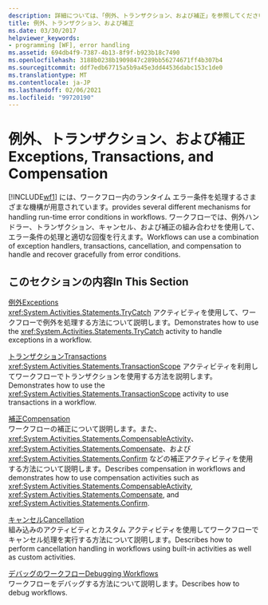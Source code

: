 ```yaml
---
description: 詳細については、「例外、トランザクション、および補正」を参照してください。
title: 例外、トランザクション、および補正
ms.date: 03/30/2017
helpviewer_keywords:
- programming [WF], error handling
ms.assetid: 694db4f9-7387-4b13-8f9f-b923b18c7490
ms.openlocfilehash: 3188b0238b1909847c289bb56274671ff4b307b4
ms.sourcegitcommit: ddf7edb67715a5b9a45e3dd44536dabc153c1de0
ms.translationtype: MT
ms.contentlocale: ja-JP
ms.lasthandoff: 02/06/2021
ms.locfileid: "99720190"
---
```

# <a name="exceptions-transactions-and-compensation"></a><span data-ttu-id="091b6-103">例外、トランザクション、および補正</span><span class="sxs-lookup"><span data-stu-id="091b6-103">Exceptions, Transactions, and Compensation</span></span>

[!INCLUDE[wf1](../../../includes/wf1-md.md)] <span data-ttu-id="091b6-104">には、ワークフロー内のランタイム エラー条件を処理するさまざまな機構が用意されています。</span><span class="sxs-lookup"><span data-stu-id="091b6-104">provides several different mechanisms for handling run-time error conditions in workflows.</span></span> <span data-ttu-id="091b6-105">ワークフローでは、例外ハンドラー、トランザクション、キャンセル、および補正の組み合わせを使用して、エラー条件の処理と適切な回復を行えます。</span><span class="sxs-lookup"><span data-stu-id="091b6-105">Workflows can use a combination of exception handlers, transactions, cancellation, and compensation to handle and recover gracefully from error conditions.</span></span>  
  
## <a name="in-this-section"></a><span data-ttu-id="091b6-106">このセクションの内容</span><span class="sxs-lookup"><span data-stu-id="091b6-106">In This Section</span></span>  

 [<span data-ttu-id="091b6-107">例外</span><span class="sxs-lookup"><span data-stu-id="091b6-107">Exceptions</span></span>](exceptions.md)  
 <span data-ttu-id="091b6-108"><xref:System.Activities.Statements.TryCatch> アクティビティを使用して、ワークフローで例外を処理する方法について説明します。</span><span class="sxs-lookup"><span data-stu-id="091b6-108">Demonstrates how to use the <xref:System.Activities.Statements.TryCatch> activity to handle exceptions in a workflow.</span></span>  
  
 [<span data-ttu-id="091b6-109">トランザクション</span><span class="sxs-lookup"><span data-stu-id="091b6-109">Transactions</span></span>](workflow-transactions.md)  
 <span data-ttu-id="091b6-110"><xref:System.Activities.Statements.TransactionScope> アクティビティを利用してワークフローでトランザクションを使用する方法を説明します。</span><span class="sxs-lookup"><span data-stu-id="091b6-110">Demonstrates how to use the <xref:System.Activities.Statements.TransactionScope> activity to use transactions in a workflow.</span></span>  
  
 [<span data-ttu-id="091b6-111">補正</span><span class="sxs-lookup"><span data-stu-id="091b6-111">Compensation</span></span>](compensation.md)  
 <span data-ttu-id="091b6-112">ワークフローの補正について説明します。また、<xref:System.Activities.Statements.CompensableActivity>、<xref:System.Activities.Statements.Compensate>、および <xref:System.Activities.Statements.Confirm> などの補正アクティビティを使用する方法について説明します。</span><span class="sxs-lookup"><span data-stu-id="091b6-112">Describes compensation in workflows and demonstrates how to use compensation activities such as <xref:System.Activities.Statements.CompensableActivity>, <xref:System.Activities.Statements.Compensate>, and <xref:System.Activities.Statements.Confirm>.</span></span>  
  
 [<span data-ttu-id="091b6-113">キャンセル</span><span class="sxs-lookup"><span data-stu-id="091b6-113">Cancellation</span></span>](modeling-cancellation-behavior-in-workflows.md)  
 <span data-ttu-id="091b6-114">組み込みのアクティビティとカスタム アクティビティを使用してワークフローでキャンセル処理を実行する方法について説明します。</span><span class="sxs-lookup"><span data-stu-id="091b6-114">Describes how to perform cancellation handling in workflows using built-in activities as well as custom activities.</span></span>  
  
 [<span data-ttu-id="091b6-115">デバッグのワークフロー</span><span class="sxs-lookup"><span data-stu-id="091b6-115">Debugging Workflows</span></span>](debugging-workflows.md)  
 <span data-ttu-id="091b6-116">ワークフローをデバッグする方法について説明します。</span><span class="sxs-lookup"><span data-stu-id="091b6-116">Describes how to debug workflows.</span></span>
